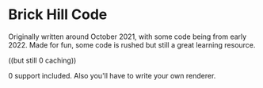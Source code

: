 # Brick Hill Code
Originally written around October 2021, with some code being from early 2022. Made for fun, some code is rushed but still a great learning resource.

((but still 0 caching))

0 support included. Also you'll have to write your own renderer.
